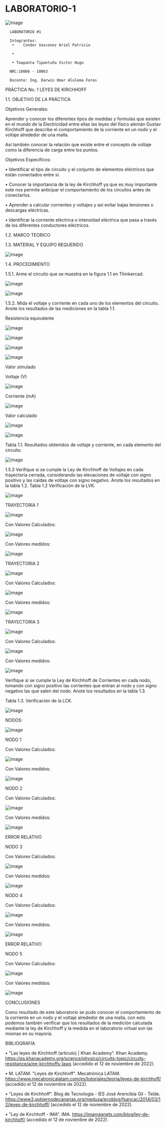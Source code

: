 # LABORATORIO-1
![image](https://user-images.githubusercontent.com/117923992/201498060-6ae8dc2e-c73e-473e-b856-5fc419716472.png)

      LABORATORIO #1

      Integrantes:
       •	Condor Vasconez Ariel Patricio

       •

       • Toapanta Tipantuña Victor Hugo 

      NRC:10066 - 10063

      Docente: Ing. Darwin Omar Alulema Fores

PRÁCTICA No. 1 LEYES DE KIRCHHOFF

1.1.	OBJETIVO DE LA PRÁCTICA

Objetivos Generales:

Aprender y conocer los diferentes tipos de medidas y formulas que existen en el mundo de la Electricidad entre ellas las leyes del físico alemán Gustav Kirchhoff que describe el comportamiento de la corriente en un nodo y el voltaje alrededor de una malla.

Así también conocer la relación que existe entre el concepto de voltaje como la diferencia de carga entre los puntos.

Objetivos Específicos:

•	Identificar el tipo de circuito y el conjunto de elementos eléctricos que están conectados entre sí.

•	Conocer la importancia de la ley de Kirchhoff ya que es muy importante este nos permite anticipar el comportamiento de los circuitos antes de conectarlos.

•	Aprender a calcular corrientes y voltajes y así evitar bajas tensiones o descargas eléctricas.

•	Identificar la corriente eléctrica o intensidad eléctrica que pasa a través de los diferentes conductores eléctricos. 

1.2.	MARCO TEORICO 

1.3.	MATERIAL Y EQUIPO REQUERIDO

![image](https://user-images.githubusercontent.com/117923992/201498442-a5733143-d41c-4b3f-82db-3fc5de501c73.png)

1.4. PROCEDIMIENTO

1.5.1. Arme el circuito que se muestra en la figura 1.1 en Thinkercad.

![image](https://user-images.githubusercontent.com/117923992/201499905-f1cff2b5-4fb5-4d5b-90cc-2e2facb0e54b.png)

![image](https://user-images.githubusercontent.com/117923992/201499926-81e94016-876f-4085-aec0-57bc7214c0a4.png)

1.5.2. Mida el voltaje y corriente en cada uno de los elementos del circuito. Anote los resultados de las mediciones en la tabla 1.1.

Resistencia equivalente

![image](https://user-images.githubusercontent.com/117923992/201499951-2fc33c04-9315-4d38-a1c6-12ec5ddf11b9.png)

![image](https://user-images.githubusercontent.com/117923992/201499973-1ddcab6a-c7f2-45fe-aadf-5b22c2422bfc.png)

![image](https://user-images.githubusercontent.com/117923992/201499983-e5886d7d-78e4-41d9-b814-192e5611bce1.png)

![image](https://user-images.githubusercontent.com/117923992/201499991-76bf7d1d-c79c-480c-98b7-2864e11ceceb.png)

Valor simulado

Voltaje (V)

![image](https://user-images.githubusercontent.com/117923992/201500016-bb887b57-b156-485d-ba51-3206fe2a6376.png)

Corriente (mA)

![image](https://user-images.githubusercontent.com/117923992/201500007-7afbb37f-b52f-4095-89e0-0387222f3f4c.png)

Valor calculado

![image](https://user-images.githubusercontent.com/117923992/201500026-010a95a7-639e-4929-925a-569820ea2093.png)

![image](https://user-images.githubusercontent.com/117923992/201500033-c498c233-7fc2-4529-b9fe-7ecb25b7c378.png)

Tabla 1.1. Resultados obtenidos de voltaje y corriente, en cada elemento del circuito.

![image](https://user-images.githubusercontent.com/117923992/201500052-fa3a459e-e29a-4380-92b9-15db41659be1.png)

1.5.3 Verifique si se cumple la Ley de Kirchhoff de Voltajes en cada trayectoria cerrada, considerando las elevaciones de voltaje con signo positivo y las caídas de voltaje con signo negativo. Anote los resultados en la tabla 1.2.
Tabla 1.2 Verificación de la LVK.

![image](https://user-images.githubusercontent.com/117923992/201500062-6e80b045-5a2a-41c0-bf23-7224c520fff6.png)

TRAYECTORIA 1

![image](https://user-images.githubusercontent.com/117923992/201500083-77324cf6-c2ca-4630-aa9f-7d589d4e2bf6.png)

Con Valores Calculados:

![image](https://user-images.githubusercontent.com/117923992/201500092-d9171981-a961-45b0-9101-de132521bb4e.png)

Con Valores medidos:

![image](https://user-images.githubusercontent.com/117923992/201500099-c2f5837c-3e2e-4258-902e-ef50381cc7df.png)

TRAYECTORIA 2

![image](https://user-images.githubusercontent.com/117923992/201500106-866fa377-6e85-41a8-996f-05cdb705021c.png)

Con Valores Calculados:

![image](https://user-images.githubusercontent.com/117923992/201500116-9e48a22e-2782-410c-be88-5a027c0a0ae1.png)

Con Valores medidos:

![image](https://user-images.githubusercontent.com/117923992/201500131-ab241a1a-3e98-4bd2-a01e-a2e35cbcd138.png)

TRAYECTORIA 3

![image](https://user-images.githubusercontent.com/117923992/201500141-abe00a01-8f08-483b-8585-b12aebe5d1f2.png)

Con Valores Calculados:

![image](https://user-images.githubusercontent.com/117923992/201500155-357e590a-2e0b-44e9-879e-a340f3584f77.png)

Con Valores medidos:

![image](https://user-images.githubusercontent.com/117923992/201500161-ba7d5303-ee52-4180-a18d-1842fe3d84a5.png)

Verifique si se cumple la Ley de Kirchhoff de Corrientes en cada nodo, tomando
con signo positivo las corrientes que entran al nodo y con signo negativo las que salen
del nodo. Anote los resultados en la tabla 1.3.


Tabla 1.3. Verificación de la LCK.

![image](https://user-images.githubusercontent.com/117923992/201500182-a001aadc-d55f-4af4-a353-708cf9433f6f.png)

NODOS:

![image](https://user-images.githubusercontent.com/117923992/201500195-bc328c7b-b066-4668-822e-771671465d5a.png)

NODO 1

Con Valores Calculados:

![image](https://user-images.githubusercontent.com/117923992/201500227-2f19c24f-654f-4151-ad3a-e2bde24fd6aa.png)

Con Valores medidos:

![image](https://user-images.githubusercontent.com/117923992/201500231-b1e60c25-4ad3-4c98-8b4a-ccd7e711ea5e.png)

NODO 2

Con Valores Calculados:

![image](https://user-images.githubusercontent.com/117923992/201500240-f2c22e0d-c9b4-4983-9da8-b7bfdcd7111b.png)

Con Valores medidos:

![image](https://user-images.githubusercontent.com/117923992/201500245-7e5d1d08-eb3b-49e7-9e37-6a796455e03f.png)

ERROR RELATIVO 

NODO 3

Con Valores Calculados:

![image](https://user-images.githubusercontent.com/117923992/201500319-d2b9b01d-6e18-4982-be88-00df0bd25fcb.png)

Con Valores medidos:

![image](https://user-images.githubusercontent.com/117923992/201500330-e8a500ef-36d3-4d62-82e4-75fd2d309c95.png)

NODO 4

Con Valores Calculados:

![image](https://user-images.githubusercontent.com/117923992/201500335-6d129138-d375-49b8-83c1-05f9e6be0230.png)

Con Valores medidos:

![image](https://user-images.githubusercontent.com/117923992/201500338-3112f88f-cb61-4941-98d3-e5594a8b971f.png)

ERROR RELATIVO

NODO 5

Con Valores Calculados:

![image](https://user-images.githubusercontent.com/117923992/201500348-e375f493-9eef-4d0f-ac17-ecad3dd60905.png)

Con Valores medidos:

![image](https://user-images.githubusercontent.com/117923992/201500352-229db885-a240-4c3d-b5b0-7fefdb73c98d.png)

CONCLUSIONES 

Como resultado de este laboratorio se pudo conocer el comportamiento de la corriente en un nodo y el voltaje alrededor de una malla, con esto podemos también verificar que los resultados de la medición calculada mediante la ley de Kirchhoff y la medida en el laboratorio virtual son las mismas en su mayoría.

BIBLIOGRAFIA 

•	"Las leyes de Kirchhoff (artículo) | Khan Academy". Khan Academy. https://es.khanacademy.org/science/physics/circuits-topic/circuits-resistance/a/ee-kirchhoffs-laws (accedido el 12 de noviembre de 2022).

•	M. LATAM. "Leyes de Kirchhoff". Mecatrónica LATAM. https://www.mecatronicalatam.com/es/tutoriales/teoria/leyes-de-kirchhoff/ (accedido el 12 de noviembre de 2022).

•	"Leyes de Kirchhoff". Blog de Tecnología - IES José Arencibia Gil - Telde. https://www3.gobiernodecanarias.org/medusa/ecoblog/fsancac/2014/03/12/leyes-de-kirchhoff/ (accedido el 12 de noviembre de 2022).

•	"Ley de Kirchhoff - IMA". IMA. https://imamagnets.com/blog/ley-de-kirchhoff/ (accedido el 12 de noviembre de 2022).

